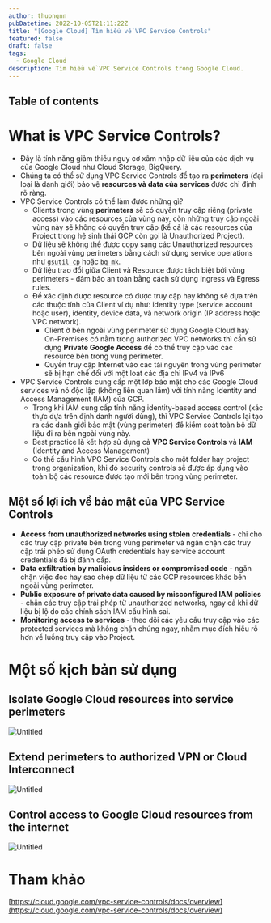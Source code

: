 ```yaml
---
author: thuongnn
pubDatetime: 2022-10-05T21:11:22Z
title: "[Google Cloud] Tìm hiểu về VPC Service Controls"
featured: false
draft: false
tags:
  - Google Cloud
description: Tìm hiểu về VPC Service Controls trong Google Cloud.
---
```


## Table of contents

# What is **VPC Service Controls?**

- Đây là tính năng giảm thiểu nguy cơ xâm nhập dữ liệu của các dịch vụ của Google Cloud như Cloud Storage, BigQuery.
- Chúng ta có thể sử dụng VPC Service Controls để tạo ra **perimeters** (đại loại là danh giới) bảo vệ **resources và data của services** được chỉ định rõ ràng.
- VPC Service Controls có thể làm được những gì?
  - Clients trong vùng **perimeters** sẽ có quyền truy cập riêng (private access) vào các resources của vùng này, còn những truy cập ngoài vùng này sẽ không có quyền truy cập (kể cả là các resources của Project trong hệ sinh thái GCP còn gọi là Unauthorized Project).
  - Dữ liệu sẽ không thể được copy sang các Unauthorized resources bên ngoài vùng perimeters bằng cách sử dụng service operations như [`gsutil cp`](https://cloud.google.com/storage/docs/gsutil/commands/cp) hoặc [`bq mk`](https://cloud.google.com/bigquery/docs/reference/bq-cli-reference#bq_mk).
  - Dữ liệu trao đổi giữa Client và Resource được tách biệt bởi vùng perimeters - đảm bảo an toàn bằng cách sử dụng Ingress và Egress rules.
  - Để xác định được resource có được truy cập hay không sẽ dựa trên các thuộc tính của Client ví dụ như: identity type (service account hoặc user), identity, device data, và network origin (IP address hoặc VPC network).
    - Client ở bên ngoài vùng perimeter sử dụng Google Cloud hay On-Premises có nằm trong authorized VPC networks thì cần sử dụng **Private Google Access** để có thể truy cập vào các resource bên trong vùng perimeter.
    - Quyền truy cập Internet vào các tài nguyên trong vùng perimeter sẽ bị hạn chế đối với một loạt các địa chỉ IPv4 và IPv6
- VPC Service Controls cung cấp một lớp bảo mật cho các Google Cloud services và nó độc lập (không liên quan lắm) với tính năng Identity and Access Management (IAM) của GCP.
  - Trong khi IAM cung cấp tính năng identity-based access control (xác thực dựa trên định danh người dùng), thì VPC Service Controls lại tạo ra các danh giới bảo mật (vùng perimeter) để kiểm soát toàn bộ dữ liệu đi ra bên ngoài vùng này.
  - Best practice là kết hợp sử dụng cả **VPC Service Controls** và **IAM** (Identity and Access Management)
  - Có thể cấu hình VPC Service Controls cho một folder hay project trong organization, khi đó security controls sẽ được áp dụng vào toàn bộ các resource được tạo mới bên trong vùng perimeter.

## Một số lợi ích về bảo mật của **VPC Service Controls**

- **Access from unauthorized networks using stolen credentials** - chỉ cho các truy cập private bên trong vùng perimeter và ngăn chặn các truy cập trái phép sử dụng OAuth credentials hay service account credentials đã bị đánh cắp.
- **Data exfiltration by malicious insiders or compromised code** - ngăn chặn việc đọc hay sao chép dữ liệu từ các GCP resources khác bên ngoài vùng perimeter.
- **Public exposure of private data caused by misconfigured IAM policies** - chặn các truy cập trái phép từ unauthorized networks, ngay cả khi dữ liệu bị lộ do các chính sách IAM cấu hình sai.
- **Monitoring access to services** - theo dõi các yêu cầu truy cập vào các protected services mà không chặn chúng ngay, nhằm mục đích hiểu rõ hơn về luồng truy cập vào Project.

# Một số kịch bản sử dụng

## **Isolate Google Cloud resources into service perimeters**

![Untitled](https://github.com/user-attachments/assets/9435b6ea-f8d7-4665-badb-26e6d0f413e7)

## **Extend perimeters to authorized VPN or Cloud Interconnect**

![Untitled](https://github.com/user-attachments/assets/c77ccb22-da59-4116-afd9-8c53992f1503)

## **Control access to Google Cloud resources from the internet**

![Untitled](https://github.com/user-attachments/assets/67329917-e83a-4335-b503-f78635726525)

# Tham khảo

[https://cloud.google.com/vpc-service-controls/docs/overview](https://cloud.google.com/vpc-service-controls/docs/overview)
